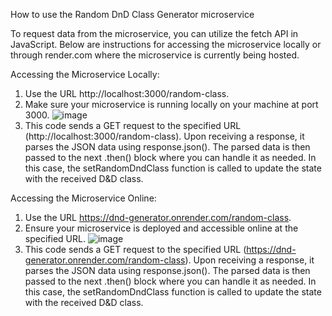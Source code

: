 How to use the Random DnD Class Generator microservice



To request data from the microservice, you can utilize the fetch API in JavaScript. Below are instructions for accessing the microservice locally or through render.com where the microservice is currently being hosted.

Accessing the Microservice Locally:

1) Use the URL http://localhost:3000/random-class.
2) Make sure your microservice is running locally on your machine at port 3000.
   ![image](https://github.com/cfeliciano7792/Random-DnD-Class-Generator/assets/96458958/1d920b94-6d5a-4cda-82bc-8b0876161f9a)
3) This code sends a GET request to the specified URL (http://localhost:3000/random-class). Upon receiving a response, it parses the JSON data using response.json(). The parsed data is then passed to the next .then() block where you can handle it as needed. In this case, the setRandomDndClass function is called to update the state with the received D&D class.


Accessing the Microservice Online:

1) Use the URL https://dnd-generator.onrender.com/random-class.
2) Ensure your microservice is deployed and accessible online at the specified URL.
   ![image](https://github.com/cfeliciano7792/Random-DnD-Class-Generator/assets/96458958/ff5d088c-6a19-448c-ac9a-a06faebfe4e7)
3) This code sends a GET request to the specified URL (https://dnd-generator.onrender.com/random-class). Upon receiving a response, it parses the JSON data using response.json(). The parsed data is then passed to the next .then() block where you can handle it as needed. In this case, the setRandomDndClass function is called to update the state with the received D&D class.
